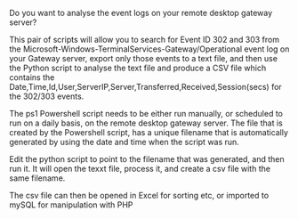 Do you want to analyse the event logs on your remote desktop gateway server?

This pair of scripts will allow you to search for Event ID 302 and 303 from the Microsoft-Windows-TerminalServices-Gateway/Operational
event log on your Gateway server, export only those events to a text file, and then use the Python script to analyse the text file and
produce a CSV file which contains the Date,Time,Id,User,ServerIP,Server,Transferred,Received,Session(secs) for the 302/303 events.

The ps1 Powershell script needs to be either run manually, or scheduled to run on a daily basis, on the remote desktop gateway server.
The file that is created by the Powershell script, has a unique filename that is automatically generated by using the date and time
when the script was run.

Edit the python script to point to the filename that was generated, and then run it. It will open the texxt file, process it, and 
create a csv file with the same filename.

The csv file can then be opened in Excel for sorting etc, or imported to mySQL for manipulation with PHP


